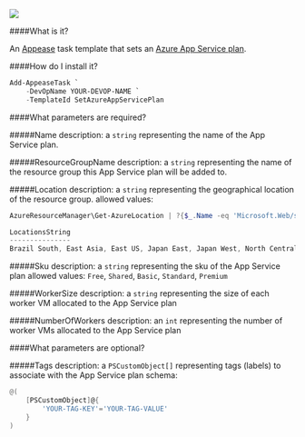 ![](https://ci.appveyor.com/api/projects/status/rayv6xsibmqf48e8?svg=true)

####What is it?

An [Appease](http://appease.io) task template that sets an [Azure App Service plan](http://azure.microsoft.com/en-us/documentation/articles/azure-web-sites-web-hosting-plans-in-depth-overview/).

####How do I install it?

```PowerShell
Add-AppeaseTask `
    -DevOpName YOUR-DEVOP-NAME `
    -TemplateId SetAzureAppServicePlan
```

####What parameters are required?

#####Name
description: a `string` representing the name of the App Service plan.

#####ResourceGroupName
description: a `string` representing the name of the resource group this App Service plan will be added to.

#####Location
description: a `string` representing the geographical location of the resource group.
allowed values: 
```PowerShell
AzureResourceManager\Get-AzureLocation | ?{$_.Name -eq 'Microsoft.Web/serverFarms'} | select LocationsString

LocationsString                                                                                                                                                                             
---------------                                                                                                                                                                             
Brazil South, East Asia, East US, Japan East, Japan West, North Central US, North Europe, South Central US, West Europe, West US, Southeast Asia, Central US, East US 2

```

#####Sku
description: a `string` representing the sku of the App Service plan 
allowed values: `Free`, `Shared`, `Basic`, `Standard`, `Premium`

#####WorkerSize
description: a `string` representing the size of each worker VM allocated to the App Service plan

#####NumberOfWorkers
description: an `int` representing the number of worker VMs allocated to the App Service plan

####What parameters are optional?

#####Tags
description: a `PSCustomObject[]` representing tags (labels) to associate with the App Service plan
schema:
```PowerShell
@(
    [PSCustomObject]@{
        'YOUR-TAG-KEY'='YOUR-TAG-VALUE'
    }
)
```